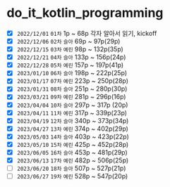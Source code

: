 # do_it_kotlin_programming

- [x] `2022/12/01` `01차` 1p ~ 68p 각자 알아서 읽기, kickoff
- [x] `2022/12/06` `02차` `슬아` 69p ~ 97p(29p)
- [x] `2022/12/15` `03차` `예린` 98p ~ 132p(35p)
- [x] `2022/12/21` `04차` `슬아` 133p ~ 156p(24p)
- [x] `2022/12/28` `05차` `예린` 157p ~ 197p(41p)
- [x] `2023/01/10` `06차` `슬아` 198p ~ 222p(25p)
- [x] `2023/01/17` `07차` `예린` 223p ~ 250p(28p)
- [x] `2023/01/31` `08차` `슬아` 251p ~ 280p(30p)
- [x] `2023/03/21` `09차` `예린` 281p ~ 296p(16p)
- [x] `2023/04/04` `10차` `슬아` 297p ~ 317p (20p)
- [x] `2023/04/11` `11차` `예린` 317p ~ 339p(23p)
- [x] `2023/04/19` `12차` `슬아` 340p ~ 373p(34p)
- [x] `2023/04/27` `13차` `예린` 374p ~ 402p(29p)
- [x] `2023/05/03` `14차` `슬아` 403p ~ 423p(22p)
- [x] `2023/05/10` `15차` `예린` 425p ~ 452p(28p)
- [x] `2023/06/05` `16차` `슬아` 453p ~ 481p(29p)
- [x] `2023/06/13` `17차` `예린` 482p ~ 506p(25p)
- [ ] `2023/06/20` `18차` `슬아` 507p ~ 527p(21p)
- [ ] `2023/06/27` `19차` `예린` 528p ~ 547p(20p)
